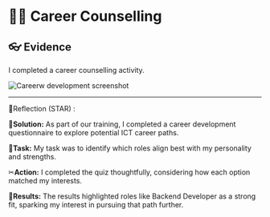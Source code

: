 # 🧑‍🎓 Career Counselling 

## 👓 Evidence 
I completed a career counselling activity.


![Careerw development screenshot](https://github.com/user-attachments/assets/f952e6c7-2056-43d2-b258-5b1ff8fd217f)

****
🎯Reflection (STAR) :

🥼**Solution:** As part of our training, I completed a career development questionnaire to explore potential ICT career paths.

💎**Task:** My task was to identify which roles align best with my personality and strengths.

✂**Action:**  I completed the quiz thoughtfully, considering how each option matched my interests.

📌**Results:** The results highlighted roles like Backend Developer as a strong fit, sparking my interest in pursuing that path further.


